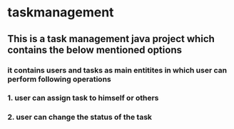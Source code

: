 # taskmanagement

## This is a task management java project which contains the below mentioned options

### it contains users and tasks as main entitites in which user can perform following operations
### 1. user can assign task to himself or others
### 2. user can change the status of the task
